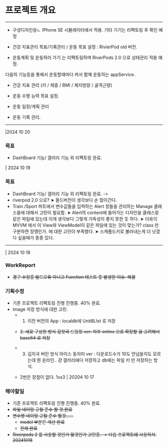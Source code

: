 
# 프로젝트 개요
-----
- 구성디자인응ㄴ IPhone SE 시뮬레이터에서 적용. 기타 기기는 리팩토링 후 확인 예정

- 건강 지표관리 목표/기록관리 / 운동 목표 설정 : RivierPod old 버전.

- 운동계획 및 운동하러 가기 는 리팩토링하며 RiverPods 2.0 으로 상태관리 적용 예정.


다음의 기능등을 통해서  운동할때마다 켜서 함꼐 운동하는 appService .

- 건강 지표 관리 (키 / 체중 / BMI / 체지방량 / 골격근량)

- 운동 수행 능력 목표 설정.

- 운동 일정/계획 관리

- 운동 기록 관리.


-------------------
|2024 10 20
### 목표
- DashBoard 기능/ 갤러리 기능 외 리팩토링 완료. 


| 2024 10 19 
###  목표
- DashBoard 기능/ 갤러리 기능 외 리팩토링 완료. -> 
- riverpod 2.0 으로? 
    ➤ 올드버전이 생각보다 손 많이간다.
- Train /Sport 파트에서 변수값들을 입력하는 Alert 창들을 관리하는 Manage 클래스들에 대해서 고민이 필요함.
    ➤ Alert의 content에 들어가는 디자인을 클래스랑 같은 파일에 있는데 이게 생각보다 그렇게 가독성이 좋지 못한 듯 하다.
    ➤ 더욱이 MVVM 에서 이 View와 ViewModel이 같은 파일에 있는 것이 맞는가? class 만 구분하면 장땡인가. 에 대한 고민이 부족했다.
    ➤ 스캐폴드키로 불러내는게 더 낫겠다 싶을때가 종종 있다.



---
| 2024 10 18
### WorkReport
- ~~경구 수정중 빌드오류 아니고 Function 테스트 중 발생한 이슈. 해결~~



### 기획수정
- 기존 프로젝트 리팩토링 진행 진행중. 40% 완료.
- Image 저장 방식에 대한 고민.
    - 1. 이전 버전의 App  : localdb에 Unit8LIst 로 저장
    - ~~2. 새로 구상한 방식  감찻귝 드링킹 ver: 차후 online 으로 확장할 걸 고려해서 base64 로 저장~~
    - 3. 김치국 버린 방식  아이스 동치미 ver : 다운로드수가 10도 안넘을지도 모르는데 뭔 온라인.. 걍 갤러리에다 저장하고 db에는 파일 키 만 저장하는 방식.

    - 2번은 장점이 없다. 1vs3 
| 20204 10 17
### 해야할일

- 기존 프로젝트 리팩토링 진행 진행중. 40% 완료.
 - ~~파일 네이밍 규칠 준수 할 것.완료~~
- ~~변수명 네이밍 규칠 준수 할것......~~ 
    - ~~model 부분은 개선 완료~~
    - ~~전체 완료~~
- ~~Riverpods 2 를 사용할 것인가 말것인가 고민중. -> 다음 프로젝트떄 사용하자. 20241018~~




